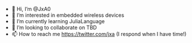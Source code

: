 - 👋 Hi, I’m @JxA0
- 👀 I’m interested in embedded wireless devices
- 🌱 I’m currently learning JuliaLanguage
- 💞️ I’m looking to collaborate on TBD
- 📫 How to reach me https://twitter.com/jxa (I respond when I have time!)

<!---
JxA0/JxA0 is a ✨ special ✨ repository because its `README.md` (this file) appears on your GitHub profile.
You can click the Preview link to take a look at your changes.
--->
